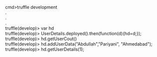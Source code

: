 cmd>truffle development <br>
.<br>
.<br>
.<br>
truffle(develop)> var hd<br>
truffle(develop)> UserDetails.deployed().then(function(d){hd=d;});<br>
truffle(develop)> hd.getUserCout()<br>
truffle(develop)> hd.addUserData("Abdullah","Pariyani", "Ahmedabad");<br>
truffle(develop)> hd.getUserDetails(1);<br>
